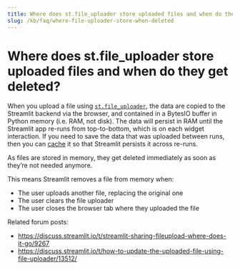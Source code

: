 ```yaml
---
title: Where does st.file_uploader store uploaded files and when do they get deleted?
slug: /kb/faq/where-file-uploader-store-when-deleted
---
```


# Where does st.file_uploader store uploaded files and when do they get deleted?

When you upload a file using [`st.file_uploader`](/library/api-reference/widgets/st.file_uploader), the data are copied to the Streamlit backend via the browser, and contained in a BytesIO buffer in Python memory (i.e. RAM, not disk). The data will persist in RAM until the Streamlit app re-runs from top-to-bottom, which is on each widget interaction. If you need to save the data that was uploaded between runs, then you can [cache](/library/advanced-features/caching) it so that Streamlit persists it across re-runs.


As files are stored in memory, they get deleted immediately as soon as they’re not needed anymore.

This means Streamlit removes a file from memory when:
- The user uploads another file, replacing the original one
- The user clears the file uploader
- The user closes the browser tab where they uploaded the file

Related forum posts:
- https://discuss.streamlit.io/t/streamlit-sharing-fileupload-where-does-it-go/9267
- https://discuss.streamlit.io/t/how-to-update-the-uploaded-file-using-file-uploader/13512/